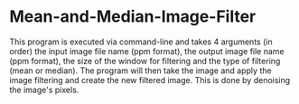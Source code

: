 # Mean-and-Median-Image-Filter
This program is executed via command-line and takes 4 arguments (in order) the input image file name (ppm format), the output image file name (ppm format), the size of the window for filtering and the type of filtering (mean or median). The program will then take the image and apply the image filtering and create the new filtered image. This is done by denoising the image's pixels.
